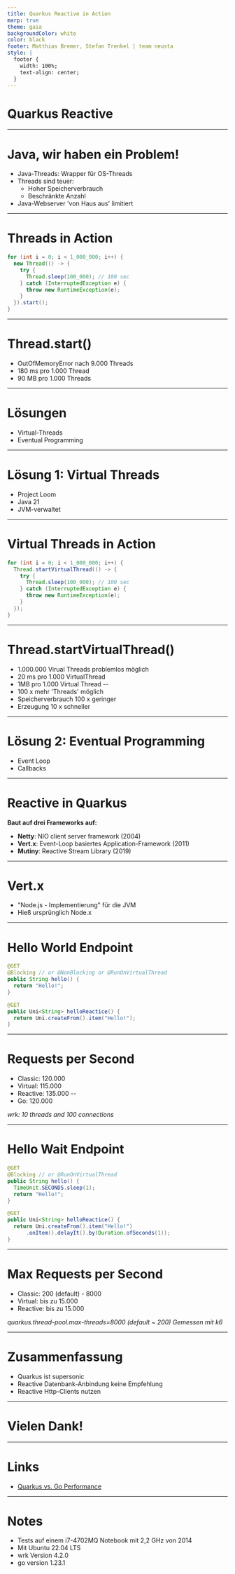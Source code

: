 ```yaml
---
title: Quarkus Reactive in Action
marp: true
theme: gaia
backgroundColor: white
color: black
footer: Matthias Bremer, Stefan Trenkel | team neusta
style: |
  footer {
    width: 100%;
    text-align: center;
  }
---
```


<!-- _class: lead --> 
# Quarkus Reactive

---

# Java, wir haben ein Problem!

- Java-Threads: Wrapper für OS-Threads
- Threads sind teuer:
  - Hoher Speicherverbrauch
  - Beschränkte Anzahl
- Java-Webserver 'von Haus aus' limitiert

---

# Threads in Action

```java
for (int i = 0; i < 1_000_000; i++) {
  new Thread(() -> {
    try {
      Thread.sleep(100_000); // 100 sec
    } catch (InterruptedException e) {
      throw new RuntimeException(e);
    }
  }).start();
}
```

---

# Thread.start()

- OutOfMemoryError nach 9.000 Threads
- 180 ms pro 1.000 Thread
- 90 MB pro 1.000 Threads

---

# Lösungen

- Virtual-Threads
- Eventual Programming

---

# Lösung 1: Virtual Threads

- Project Loom
- Java 21
- JVM-verwaltet

---

# Virtual Threads in Action

```java
for (int i = 0; i < 1_000_000; i++) {
  Thread.startVirtualThread(() -> {
    try {
      Thread.sleep(100_000); // 100 sec
    } catch (InterruptedException e) {
      throw new RuntimeException(e);
    }
  });
}
```

---

# Thread.startVirtualThread()

- 1.000.000 Virual Threads problemlos möglich
- 20 ms pro 1.000 VirtualThread
- 1MB pro 1.000 Virtual Thread
--
- 100 x mehr 'Threads' möglich
- Speicherverbrauch 100 x geringer
- Erzeugung 10 x schneller

---

# Lösung 2: Eventual Programming

- Event Loop
- Callbacks

---

# Reactive in Quarkus

**Baut auf drei Frameworks auf:**

- **Netty**: NIO client server framework (2004)
- **Vert.x**: Event-Loop basiertes Application-Framework (2011)
- **Mutiny**: Reactive Stream Library (2019)

---

# Vert.x

- "Node.js - Implementierung" für die JVM
- Hieß ursprünglich Node.x

---

# Hello World Endpoint

```java
@GET
@Blocking // or @NonBlocking or @RunOnVirtualThread
public String hello() {
  return "Hello!";
}

@GET
public Uni<String> helloReactice() {
  return Uni.createFrom().item("Hello!");
}
```

---

# Requests per Second

- Classic: 120.000
- Virtual: 115.000
- Reactive: 135.000
--
- Go: 120.000

*wrk: 10 threads and 100 connections*

---

# Hello Wait Endpoint

```java
@GET
@Blocking // or @RunOnVirtualThread
public String hello() {
  TimeUnit.SECONDS.sleep(1);
  return "Hello!";
}

@GET
public Uni<String> helloReactice() {
  return Uni.createFrom().item("Hello!")
      .onItem().delayIt().by(Duration.ofSeconds(1));
}
```

---

# Max Requests per Second

- Classic: 200 (default) - 8000
- Virtual: bis zu 15.000
- Reactive: bis zu 15.000

*quarkus.thread-pool.max-threads=8000 (default ~ 200)*
*Gemessen mit k6*

---

# Zusammenfassung

- Quarkus ist supersonic
- Reactive Datenbank-Anbindung keine Empfehlung
- Reactive Http-Clients nutzen 

---

<!-- _class: lead --> 
# Vielen Dank!

---

# Links

- [Quarkus vs. Go Performance](https://medium.com/deno-the-complete-reference/quarkus-vs-go-frameworks-hello-world-performance-03b8eb84dec7)


---

# Notes

- Tests auf einem i7-4702MQ Notebook mit 2,2 GHz von 2014
- Mit Ubuntu 22.04 LTS
- wrk Version 4.2.0
- go version 1.23.1